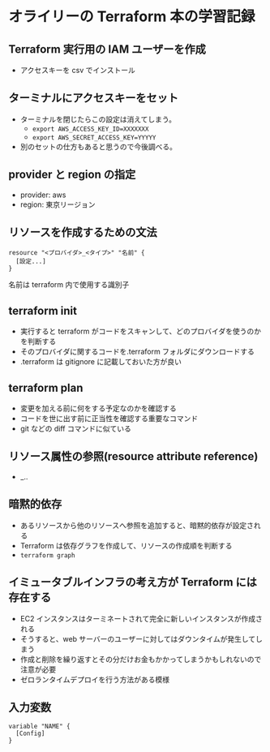 # オライリーの Terraform 本の学習記録

## Terraform 実行用の IAM ユーザーを作成

- アクセスキーを csv でインストール

## ターミナルにアクセスキーをセット

- ターミナルを閉じたらこの設定は消えてしまう。
  - `export AWS_ACCESS_KEY_ID=XXXXXXX`
  - `export AWS_SECRET_ACCESS_KEY=YYYYY`
- 別のセットの仕方もあると思うので今後調べる。

## provider と region の指定

- provider: aws
- region: 東京リージョン

## リソースを作成するための文法

```
resource "<プロバイダ>_<タイプ>" "名前" {
  [設定...]
}
```

名前は terraform 内で使用する識別子

## terraform init

- 実行すると terraform がコードをスキャンして、どのプロバイダを使うのかを判断する
- そのプロバイダに関するコードを.terraform フォルダにダウンロードする
- .terraform は gitignore に記載しておいた方が良い

## terraform plan

- 変更を加える前に何をする予定なのかを確認する
- コードを世に出す前に正当性を確認する重要なコマンド
- git などの diff コマンドに似ている

## リソース属性の参照(resource attribute reference)

- <PROVIDER>\_<TYPE>.<NAME>.<ATTRIBUTE>

## 暗黙的依存

- あるリソースから他のリソースへ参照を追加すると、暗黙的依存が設定される
- Terraform は依存グラフを作成して、リソースの作成順を判断する
- `terraform graph`

## イミュータブルインフラの考え方が Terraform には存在する

- EC2 インスタンスはターミネートされて完全に新しいインスタンスが作成される
- そうすると、web サーバーのユーザーに対してはダウンタイムが発生してしまう
- 作成と削除を繰り返すとその分だけお金もかかってしまうかもしれないので注意が必要
- ゼロランタイムデプロイを行う方法がある模様

## 入力変数

```
variable "NAME" {
  [Config]
}
```
